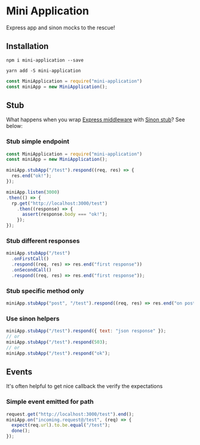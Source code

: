 # Mini Application

Express app and sinon mocks to the rescue!

## Installation

`npm i mini-application --save`

`yarn add -S mini-application`

```js
const MiniApplication = require("mini-application")
const miniApp = new MiniApplication();
```

## Stub

What happens when you wrap [Express middleware](https://expressjs.com/) with [Sinon stub](http://sinonjs.org/releases/v2.3.7/stubs/)? See below:

### Stub simple endpoint

```js
const MiniApplication = require("mini-application")
const miniApp = new MiniApplication();

miniApp.stubApp("/test").respond((req, res) => {
  res.end("ok!");
});

miniApp.listen(3000)
.then(() => {
  rp.get("http://localhost:3000/test")
    .then((response) => {
      assert(response.body === "ok!");
    });
});
```


### Stub different responses

```js
miniApp.stubApp("/test")
  .onFirstCall()
  .respond((req, res) => res.end("first response"))
  .onSecondCall()
  .respond((req, res) => res.end("first response"));
```

### Stub specific method only

```js
miniApp.stubApp("post", "/test").respond((req, res) => res.end("on post call only"));
```

### Use sinon helpers

```js
miniApp.stubApp("/test").respond({ text: "json response" });
// or
miniApp.stubApp("/test").respond(503);
// or
miniApp.stubApp("/test").respond("ok");
```

## Events

It's often helpful to get nice callback the verify the expectations


### Simple event emitted for path

```js
request.get("http://localhost:3000/test").end();
miniApp.on("incoming.request@/test", (req) => {
  expect(req.url).to.be.equal("/test");
  done();
});
```
